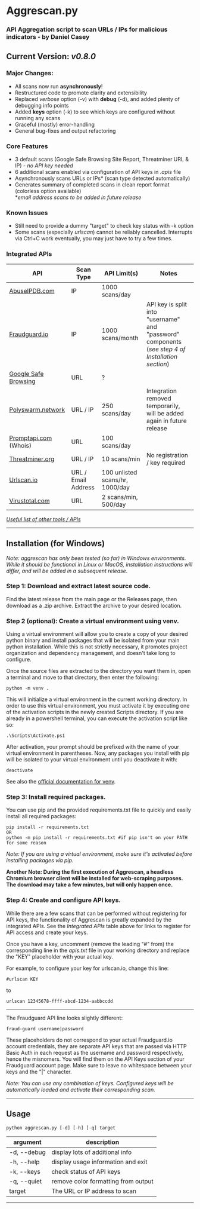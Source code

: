 
<br>

# Aggrescan.py

### API Aggregation script to scan URLs / IPs for malicious indicators - by Daniel Casey

## Current Version: *v0.8.0*

### Major Changes:
- All scans now run **asynchronously**!
- Restructured code to promote clarity and extensibility
- Replaced *verbose* option (-v) with **debug** (-d), and added plenty of debugging info points
- Added **keys** option (-k) to see which keys are configured without running any scans
- Graceful (mostly) error-handling
- General bug-fixes and output refactoring

### Core Features
 - 3 default scans (Google Safe Browsing Site Report, Threatminer URL & IP) - *no API key needed*
 - 6 additional scans enabled via configuration of API keys in *.apis* file
 - Asynchronously scans URLs or IPs* (scan type detected automatically)
 - Generates summary of completed scans in clean report format (colorless option available)
<br>**email address scans to be added in future release*

### Known Issues
- Still need to provide a dummy "target" to check key status with -k option
- Some scans (especially *urlscan*) cannot be reliably cancelled. Interrupts via Ctrl+C work eventually, you may just have to try a few times.

### Integrated APIs
| API | Scan Type | API Limit(s) | Notes |
|--|--|--|--|
| [AbuseIPDB.com](https://docs.abuseipdb.com/#introduction) | IP | 1000 scans/day
|[Fraudguard.io](https://docs.fraudguard.io/)|IP| 1000 scans/month | API key is split into "username" and "password" components (*see step 4 of Installation section*)
|[Google Safe Browsing](https://developers.google.com/safe-browsing/v4/lookup-api)| URL | ? |
|[Polyswarm.network](https://docs.polyswarm.io/consumers) | URL / IP | 250 scans/day | Integration removed temporarily, will be added again in future release
|[Promptapi.com](https://promptapi.com/marketplace/description/whois-api#documentation-tab) (Whois)| URL | 100 scans/day |
|[Threatminer.org](https://www.threatminer.org/api.php)|URL / IP|10 scans/min | No registration / key required
|[Urlscan.io](https://urlscan.io/docs/api/)|URL / Email Address| 100 unlisted scans/hr, 1000/day|
|[Virustotal.com](https://developers.virustotal.com/reference/overview)|URL|2 scans/min, 500/day|

*[Useful list of other tools / APIs](https://zeltser.com/lookup-malicious-websites/)*

___

## Installation (for Windows)
*Note: aggrescan has only been tested (so far) in Windows environments. While it should be functional in Linux or MacOS, installation instructions will differ, and will be added in a subsequent release.*

### Step 1: Download and extract latest source code.
Find the latest release from the main page or the Releases page, then download as a .zip archive. Extract the archive to your desired location.

### Step 2 (optional): Create a virtual environment using venv.

Using a virtual environment will allow you to create a copy of your desired python binary and install packages that will be isolated from your main python installation. While this is not strictly necessary, it promotes project organization and dependency management, and doesn't take long to configure.

Once the source files are extracted to the directory you want them in, open a terminal and move to that directory, then enter the following:

    python -m venv .


This will initialize a virtual environment in the current working directory. In order to use this virtual environment, you must activate it by executing one of the activation scripts in the newly created Scripts directory. If you are already in a powershell terminal, you can execute the activation script like so:

    .\Scripts\Activate.ps1

After activation, your prompt should be prefixed with the name of your virtual environment in parentheses. Now, any packages you install with pip will be isolated to your virtual environment until you deactivate it with:

    deactivate

See also the [official documentation for venv](https://docs.python.org/3/library/venv.html).

### Step 3: Install required packages.
You can use pip and the provided requirements.txt file to quickly and easily install all required packages:

    pip install -r requirements.txt
    OR
    python -m pip install -r requirements.txt #if pip isn't on your PATH for some reason

*Note: If you are using a virtual environment, make sure it's activated before installing packages via pip.*

**Another Note: During the first execution of Aggrescan, a headless Chromium browser client will be installed for web-scraping purposes. The download may take a few minutes, but will only happen once.**

### Step 4: Create and configure API keys.
While there are a few scans that can be performed without registering for API keys, the functionality of Aggrescan is greatly expanded by the integrated APIs. See the *Integrated APIs* table above for links to register for API access and create your keys.

Once you have a key, uncomment (remove the leading "#" from) the corresponding line in the *apis.txt* file in your working directory and replace the "KEY" placeholder with your actual key.

For example, to configure your key for urlscan.io, change this line:

    #urlscan KEY

to

    urlscan 12345678-ffff-abcd-1234-aabbccdd

---
The Fraudguard API line looks slightly different:

    fraud-guard username|password

These placeholders do not correspond to your actual Fraudguard.io account credentials, they are separate API keys that are passed via HTTP Basic Auth in each request as the username and password respectively, hence the misnomers. You will find them on the API Keys section of your Fraudguard account page. Make sure to leave no whitespace between your keys and the "|" character.

*Note: You can use any combination of keys. Configured keys will be automatically loaded and activate their corresponding scan.*




___

## Usage


    python aggrescan.py [-d] [-h] [-q] target

| argument | description |
|--|--|
| -d, --debug | display lots of additional info |
| -h, --help | display usage information and exit |
| -k, --keys | check status of API keys |
| -q, --quiet | remove color formatting from output |
| target | The URL or IP address to scan |

___
